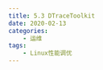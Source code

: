 ```yaml
---
title: 5.3 DTraceToolkit
date: 2020-02-13
categories:
    - 运维
tags:
    - Linux性能调优
---
```


<!-- more -->